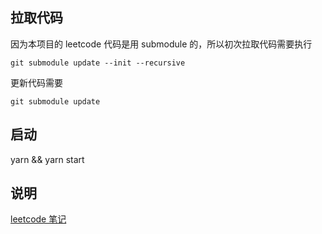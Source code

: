 ## 拉取代码

因为本项目的 leetcode 代码是用 submodule 的，所以初次拉取代码需要执行

```
git submodule update --init --recursive
```

更新代码需要

```
git submodule update
```

## 启动

yarn && yarn start

## 说明

[leetcode 笔记](https://github.com/LuckyRyan-web/leetcode)